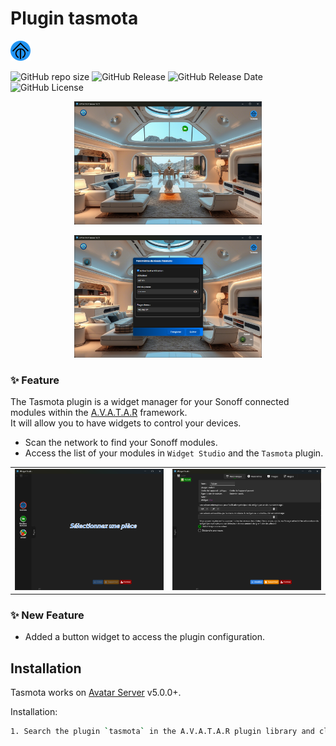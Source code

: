 # Plugin tasmota

![image desc](./tasmota/assets/images/ico-tasmota.png)

![GitHub repo size](https://img.shields.io/github/repo-size/Domodom30/A.V.A.T.A.R-plugin-tasmota)
![GitHub Release](https://img.shields.io/badge/version-2.0.0-green)
![GitHub Release Date](https://img.shields.io/badge/Release_Date-12_mars_2025-yellow)
![GitHub License](https://img.shields.io/github/license/Domodom30/A.V.A.T.A.R-plugin-tasmota)

<p align="center"><img src="./tasmota/assets/images/docs/ava-ia.png" width="300"/></p>
<p align="center"><img src="./tasmota/assets/images/docs/tasmota.png" width="300"/></p>

### ✨ Feature
The Tasmota plugin is a widget manager for your Sonoff connected modules within the [A.V.A.T.A.R](https://github.com/Avatar-Home-Automation) framework.  
It will allow you to have widgets to control your devices.

- Scan the network to find your Sonoff modules.
- Access the list of your modules in `Widget Studio` and the `Tasmota` plugin.

<table style="width: 100%; table-layout: fixed;">
  <tr>
   <td style="text-align: center;">
     <img src="./tasmota/assets/images/docs/ws.png" width="250" alt="pluginStudio"/><br>
    </td>
    <td style="text-align: center;">
      <img src="./tasmota/assets/images/docs/ws-1.png" width="250" alt="pluginStudio"/><br>
    </td>
  </tr>
</table>

### ✨ New Feature
- Added a button widget to access the plugin configuration.

## Installation

Tasmota works on [Avatar Server](https://github.com/Avatar-Home-Automation) v5.0.0+.

Installation:

```sh
1. Search the plugin `tasmota` in the A.V.A.T.A.R plugin library and click `install`.
```
